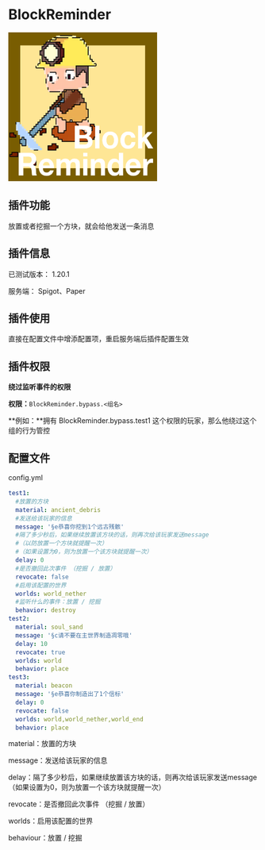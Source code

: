 # BlockReminder

<img src="BlockReminder.png" width="300" height="300" alt="image">

## 插件功能

放置或者挖掘一个方块，就会给他发送一条消息


## 插件信息

已测试版本：   1.20.1

服务端： Spigot、Paper


## 插件使用

直接在配置文件中增添配置项，重启服务端后插件配置生效



## 插件权限

**绕过监听事件的权限**

**权限：**`BlockReminder.bypass.<组名>`

**例如：**拥有 BlockReminder.bypass.test1 这个权限的玩家，那么他绕过这个组的行为管控


## 配置文件

config.yml

```yaml
test1:
  #放置的方块
  material: ancient_debris
  #发送给该玩家的信息
  message: '§e恭喜你挖到1个远古残骸'
  #隔了多少秒后，如果继续放置该方块的话，则再次给该玩家发送message
  #（以防放置一个方块就提醒一次）
  #（如果设置为0，则为放置一个该方块就提醒一次）
  delay: 0
  #是否撤回此次事件 （挖掘 / 放置）
  revocate: false
  #启用该配置的世界
  worlds: world_nether
  #监听什么的事件：放置 / 挖掘
  behavior: destroy
test2:
  material: soul_sand
  message: '§c请不要在主世界制造凋零哦'
  delay: 10
  revocate: true
  worlds: world
  behavior: place
test3:
  material: beacon
  message: '§e恭喜你制造出了1个信标'
  delay: 0
  revocate: false
  worlds: world,world_nether,world_end
  behavior: place


```

material：放置的方块

message：发送给该玩家的信息

delay：隔了多少秒后，如果继续放置该方块的话，则再次给该玩家发送message（如果设置为0，则为放置一个该方块就提醒一次）

revocate：是否撤回此次事件 （挖掘 / 放置）

worlds：启用该配置的世界

behaviour：放置 / 挖掘
